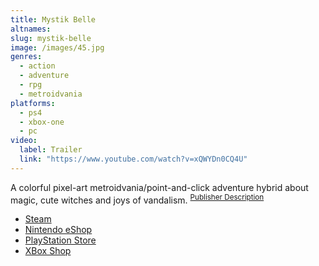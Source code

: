 ```yaml
---
title: Mystik Belle
altnames:
slug: mystik-belle
image: /images/45.jpg
genres:
  - action
  - adventure
  - rpg
  - metroidvania
platforms:
  - ps4
  - xbox-one
  - pc
video:
  label: Trailer
  link: "https://www.youtube.com/watch?v=xQWYDn0CQ4U"
---
```


A colorful pixel-art metroidvania/point-and-click adventure hybrid about magic, cute witches and joys of vandalism. <sup>[Publisher Description](https://store.steampowered.com/app/332610/Mystik_Belle/)</sup>

* [Steam](https://store.steampowered.com/app/332610/Mystik_Belle/)
* [Nintendo eShop](https://www.nintendo.com/store/products/mystik-belle-enchanted-edition-switch/)
* [PlayStation Store](https://store.playstation.com/en-us/product/UP2053-CUSA04436_00-MYSTIKBELLEWFPB1)
* [XBox Shop](https://www.xbox.com/en-US/games/store/mystik-belle/bqvbx22j1cqw)